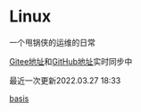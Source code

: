 # Linux
一个甩锅侠的运维的日常

[Gitee地址](https://gitee.com/zhang-qilin-0522)和[GitHub地址](https://github.com/zhang-qilin)实时同步中

最近一次更新2022.03.27 18:33

[basis](./basis)
